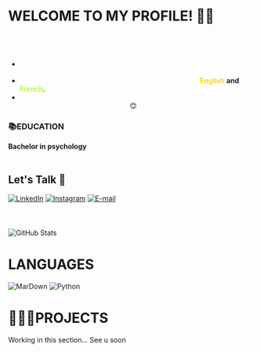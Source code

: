 # WELCOME TO MY PROFILE! 👋🏻


## <span style="color:rgb(255, 255, 255);">ABOUT ME</span>

- <span style="color:rgb(255, 255, 255);"> **I'm *Gustavo Soares*, currently a psychology student with a passion for the world of programming**</span>
- <span style="color:rgb(255, 255, 255);"> **Currently living in Brazil, and I also know quite a bit of** </span> <span style="color: #FFD700;">**English**</span> **and** <span style="color:rgb(181, 255, 45);">**French**</span>.
- <span style="color:rgb(255, 255, 255);">**I’m currently transitioning to a career in programming and don’t know which language I’ll specialize in.**</span> 😊

### 📚EDUCATION

**Bachelor in psychology**  
<span style="color:rgb(255, 255, 255);">IMEPAC, Araguari, MG - 2021 -> Currently</span>

## Let's Talk 🤝

[comment]: Aqui_Organizo_Minhas_Redes_Sociais#

[![LinkedIn](https://img.shields.io/badge/LinkedIn-8f0be4?style=for-the-badge&logo=linkedin&logoColor=white)](https://www.linkedin.com/in/gustavo-soares-945751263/)
[![Instagram](https://img.shields.io/badge/-Instagram-6b08ab?style=for-the-badge&logo=instagram&logoColor=white)](https://www.instagram.com/gutsoaris/)
[![E-mail](https://img.shields.io/badge/Email-59078e?style=for-the-badge&logo=gmail&logoColor=red)](mailto:fnxktc@gmail.com)

 [comment]: Ajeitando_A_Imagem#


<div>
<picture>
<div style ="text-align: right;">
 <img src="https://user-images.githubusercontent.com/97471199/230774187-e482399b-492c-4c17-a831-0314bf90526e.png" width="300"; height="300" style= "opacity: 0.5; margin-top: -8888px;">
</picture>
</div>
 
 #

![GitHub Stats](https://github-readme-stats.vercel.app/api?username=Goustti&theme=transparent&bg_color=6b08ab15&border_color=FFFF&show_icons=true&icon_color=FFFF&title_color=FFFF&text_color=FFFF)

# LANGUAGES

![MarDown](https://camo.githubusercontent.com/836e0b69e70e4620ddeae99dc99913f5ccbc7cfff6e854587f0d9a6512ce996d/68747470733a2f2f696d672e736869656c64732e696f2f62616467652f6d61726b646f776e2d2532333030303030302e7376673f7374796c653d666f722d7468652d6261646765266c6f676f3d6d61726b646f776e266c6f676f436f6c6f723d7768697465)
![Python](https://camo.githubusercontent.com/0d0779a129f1dcf6c31613b701fe0646fd4e4d2ed2a7cbd61b27fd5514baa938/68747470733a2f2f696d672e736869656c64732e696f2f62616467652f707974686f6e2d3336373041303f7374796c653d666f722d7468652d6261646765266c6f676f3d707974686f6e266c6f676f436f6c6f723d666664643534)


# 👨🏻‍💻PROJECTS
Working in this section... See u soon 










